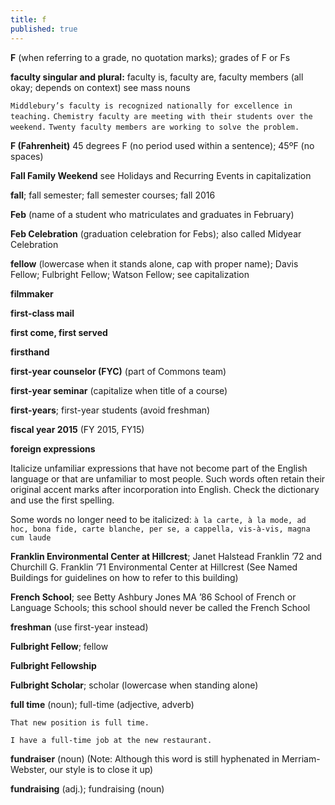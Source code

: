 ```yaml
---
title: f
published: true
---
```


**F** (when referring to a grade, no quotation marks); grades of F or Fs

**faculty singular and plural:** faculty is, faculty are, faculty members (all okay; depends on context) see mass nouns

`Middlebury’s faculty is recognized nationally for excellence in teaching.` 
`Chemistry faculty are meeting with their students over the weekend.` 
`Twenty faculty members are working to solve the problem.`

**F (Fahrenheit)** 45 degrees F (no period used within a sentence); 45ºF (no spaces)

**Fall Family Weekend** see Holidays and Recurring Events in capitalization

**fall**; fall semester; fall semester courses; fall 2016

**Feb** (name of a student who matriculates and graduates in February)

**Feb Celebration** (graduation celebration for Febs); also called Midyear Celebration

**fellow** (lowercase when it stands alone, cap with proper name); Davis Fellow; Fulbright Fellow;  Watson Fellow; see capitalization

**filmmaker**

**first-class mail**

**first come, first served**

**firsthand**

**first-year counselor (FYC)** (part of Commons team)

**first-year seminar** (capitalize when title of a course)

**first-years**; first-year students (avoid freshman)

**fiscal year 2015** (FY 2015, FY15)

**foreign expressions**

Italicize unfamiliar expressions that have not become part of the English language or that are unfamiliar to most people. Such words often retain their original accent marks after incorporation into English. Check the dictionary and use the first spelling.

Some words no longer need to be italicized: `à la carte, à la mode, ad hoc, bona fide, carte blanche, per se, a cappella, vis-à-vis, magna cum laude`

**Franklin Environmental Center at Hillcrest**; Janet Halstead Franklin ’72 and Churchill G. Franklin ’71 Environmental Center at Hillcrest (See Named Buildings for guidelines on how to refer to this building)

**French School**; see Betty Ashbury Jones MA ’86 School of French or Language Schools; this school should never be called the French School

**freshman** (use first-year instead)

**Fulbright Fellow**; fellow

**Fulbright Fellowship**

**Fulbright Scholar**; scholar (lowercase when standing alone)

**full time** (noun); full-time (adjective, adverb)

`That new position is full time. `

`I have a full-time job at the new restaurant.`

**fundraiser** (noun) (Note: Although this word is still hyphenated in Merriam-Webster, our style is to close it up)

**fundraising** (adj.); fundraising (noun)
